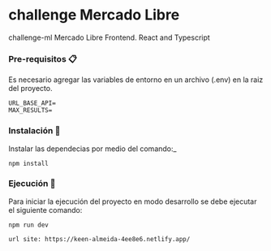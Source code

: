 # challenge Mercado Libre
 challenge-ml Mercado Libre Frontend.
 React and Typescript


### Pre-requisitos 📋

Es necesario agregar las variables de entorno en un archivo (.env) en la raiz del proyecto. 

```
URL_BASE_API= 
MAX_RESULTS=
```
### Instalación 🔧

Instalar las dependecias por medio del comando:_

```
npm install
```

### Ejecución 🚀

Para iniciar la ejecución del proyecto en modo desarrollo se debe ejecutar el siguiente comando:

```
npm run dev
```
```
url site: https://keen-almeida-4ee8e6.netlify.app/
```

